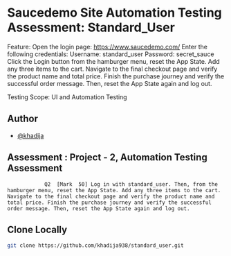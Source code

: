 # Saucedemo Site Automation Testing Assessment: Standard_User

Feature: 
Open the login page: https://www.saucedemo.com/
Enter the following credentials:
Username: standard_user
Password: secret_sauce
Click the Login button
from the hamburger menu, reset the App State. 
Add any three items to the cart. 
Navigate to the final checkout page and verify the product name and total price. 
Finish the purchase journey and verify the successful order message. 
Then, reset the App State again and log out.



Testing Scope: UI and Automation Testing 

## Author
- [@khadija](https://github.com/khadija938)

## Assessment : Project - 2, Automation Testing Assessment
                Q2  [Mark  50] Log in with standard_user. Then, from the hamburger menu, reset the App State. Add any three items to the cart. Navigate to the final checkout page and verify the product name and total price. Finish the purchase journey and verify the successful order message. Then, reset the App State again and log out.

 ## Clone Locally
 ```bash
 git clone https://github.com/khadija938/standard_user.git
 ```